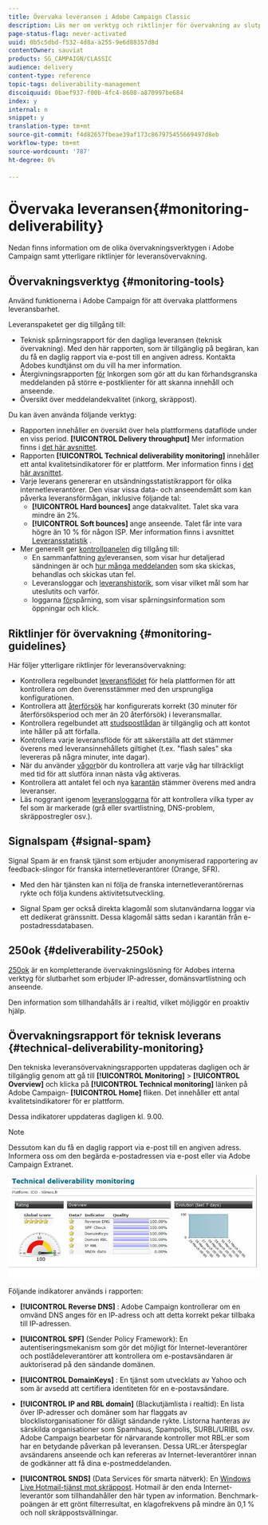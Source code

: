 ```yaml
---
title: Övervaka leveransen i Adobe Campaign Classic
description: Läs mer om verktyg och riktlinjer för övervakning av slutprodukter i Adobe Campaign Classic.
page-status-flag: never-activated
uuid: 0b5c5dbd-f532-4d8a-a255-9e6d88357d8d
contentOwner: sauviat
products: SG_CAMPAIGN/CLASSIC
audience: delivery
content-type: reference
topic-tags: deliverability-management
discoiquuid: 0baef937-f00b-4fc4-8608-a870997be684
index: y
internal: n
snippet: y
translation-type: tm+mt
source-git-commit: f4d82657fbeae39af173c867975455669497d8eb
workflow-type: tm+mt
source-wordcount: '787'
ht-degree: 0%

---
```



# Övervaka leveransen{#monitoring-deliverability}

Nedan finns information om de olika övervakningsverktygen i Adobe Campaign samt ytterligare riktlinjer för leveransövervakning.

## Övervakningsverktyg {#monitoring-tools}

Använd funktionerna i Adobe Campaign för att övervaka plattformens leveransbarhet.

Leveranspaketet ger dig tillgång till:

* Teknisk spårningsrapport för den dagliga leveransen (teknisk övervakning). Med den här rapporten, som är tillgänglig på begäran, kan du få en daglig rapport via e-post till en angiven adress. Kontakta Adobes kundtjänst om du vill ha mer information.
* Återgivningsrapporten [för](../../delivery/using/inbox-rendering.md) Inkorgen som gör att du kan förhandsgranska meddelanden på större e-postklienter för att skanna innehåll och anseende.
* Översikt över meddelandekvalitet (inkorg, skräppost).

Du kan även använda följande verktyg:

* Rapporten innehåller en översikt över hela plattformens dataflöde under en viss period. **[!UICONTROL Delivery throughput]** Mer information finns i [det här avsnittet](../../reporting/using/global-reports.md#delivery-throughput).
* Rapporten **[!UICONTROL Technical deliverability monitoring]** innehåller ett antal kvalitetsindikatorer för er plattform. Mer information finns i [det här avsnittet](#technical-deliverability-monitoring).
* Varje leverans genererar en utsändningsstatistikrapport för olika internetleverantörer. Den visar vissa data- och anseendemått som kan påverka leveransförmågan, inklusive följande tal:
   * **[!UICONTROL Hard bounces]** ange datakvalitet. Talet ska vara mindre än 2%.
   * **[!UICONTROL Soft bounces]** ange anseende. Talet får inte vara högre än 10 % för någon ISP.
   Mer information finns i avsnittet [Leveransstatistik](../../reporting/using/global-reports.md#delivery-statistics) .
* Mer generellt ger [kontrollpanelen](../../delivery/using/monitoring-a-delivery.md#delivery-dashboard) dig tillgång till:
   * En sammanfattning [av](../../delivery/using/monitoring-a-delivery.md#delivery-summary)leveransen, som visar hur detaljerad sändningen är och [hur många meddelanden](../../delivery/using/monitoring-a-delivery.md#number-of-messages-sent) som ska skickas, behandlas och skickas utan fel.
   * Leveransloggar och [leveranshistorik](../../delivery/using/monitoring-a-delivery.md#delivery-logs-and-history), som visar vilket mål som har uteslutits och varför.
   * loggarna [för](../../delivery/using/monitoring-a-delivery.md#tracking-logs)spårning, som visar spårningsinformation som öppningar och klick.

## Riktlinjer för övervakning {#monitoring-guidelines}

Här följer ytterligare riktlinjer för leveransövervakning:

* Kontrollera regelbundet [leveransflödet](../../reporting/using/global-reports.md#delivery-throughput) för hela plattformen för att kontrollera om den överensstämmer med den ursprungliga konfigurationen.
* Kontrollera att [återförsök](../../delivery/using/understanding-delivery-failures.md#retries-after-a-delivery-temporary-failure) har konfigurerats korrekt (30 minuter för återförsöksperiod och mer än 20 återförsök) i leveransmallar.
* Kontrollera regelbundet att [studspostlådan](../../delivery/using/understanding-delivery-failures.md#bounce-mail-management) är tillgänglig och att kontot inte håller på att förfalla.
* Kontrollera varje leveransflöde för att säkerställa att det stämmer överens med leveransinnehållets giltighet (t.ex. &quot;flash sales&quot; ska levereras på några minuter, inte dagar).
* När du använder [vågor](../../delivery/using/steps-sending-the-delivery.md#sending-using-multiple-waves)bör du kontrollera att varje våg har tillräckligt med tid för att slutföra innan nästa våg aktiveras.
* Kontrollera att antalet fel och nya [karantän](../../delivery/using/understanding-quarantine-management.md) stämmer överens med andra leveranser.
* Läs noggrant igenom [leveransloggarna](../../delivery/using/monitoring-a-delivery.md#delivery-logs-and-history) för att kontrollera vilka typer av fel som är markerade (grå eller svartlistning, DNS-problem, skräppostregler osv.).

## Signalspam {#signal-spam}

Signal Spam är en fransk tjänst som erbjuder anonymiserad rapportering av feedback-slingor för franska internetleverantörer (Orange, SFR).

* Med den här tjänsten kan ni följa de franska internetleverantörernas rykte och följa kundens aktivitetsutveckling.

* Signal Spam ger också direkta klagomål som slutanvändarna loggar via ett dedikerat gränssnitt. Dessa klagomål sätts sedan i karantän från e-postadressdatabasen.

## 250ok {#deliverability-250ok}

[250ok](https://250ok.com/) är en kompletterande övervakningslösning för Adobes interna verktyg för slutbarhet som erbjuder IP-adresser, domänsvartlistning och anseende.

Den information som tillhandahålls är i realtid, vilket möjliggör en proaktiv hjälp.

## Övervakningsrapport för teknisk leverans {#technical-deliverability-monitoring}

Den tekniska leveransövervakningsrapporten uppdateras dagligen och är tillgänglig genom att gå till **[!UICONTROL Monitoring]** > **[!UICONTROL Overview]** och klicka på **[!UICONTROL Technical monitoring]** länken på Adobe Campaign- **[!UICONTROL Home]** fliken. Det innehåller ett antal kvalitetsindikatorer för er plattform.

Dessa indikatorer uppdateras dagligen kl. 9.00.

>[!NOTE]
>
>Dessutom kan du få en daglig rapport via e-post till en angiven adress. Informera oss om den begärda e-postadressen via e-post eller via Adobe Campaign Extranet.

![](assets/s_tn_del_monitoring.png)

Följande indikatorer används i rapporten:

* **[!UICONTROL Reverse DNS]** : Adobe Campaign kontrollerar om en omvänd DNS anges för en IP-adress och att detta korrekt pekar tillbaka till IP-adressen.

* **[!UICONTROL SPF]** (Sender Policy Framework): En autentiseringsmekanism som gör det möjligt för Internet-leverantörer och postlådeleverantörer att kontrollera om e-postavsändaren är auktoriserad på den sändande domänen.

* **[!UICONTROL DomainKeys]** : En tjänst som utvecklats av Yahoo och som är avsedd att certifiera identiteten för en e-postavsändare.

* **[!UICONTROL IP and RBL domain]** (Blackutjämlista i realtid): En lista över IP-adresser och domäner som har flaggats av blocklistorganisationer för dåligt sändande rykte. Listorna hanteras av särskilda organisationer som Spamhaus, Spampolis, SURBL/URIBL osv. Adobe Campaign bearbetar för närvarande kontroller mot RBL:er som har en betydande påverkan på leveransen. Dessa URL:er återspeglar avsändarens anseende och kan refereras av Internet-leverantörer innan de godkänner att få dina e-postmeddelanden.

* **[!UICONTROL SNDS]** (Data Services för smarta nätverk): En [Windows Live Hotmail-tjänst mot skräppost](https://sendersupport.olc.protection.outlook.com/snds/FAQ.aspx). Hotmail är den enda Internet-leverantör som tillhandahåller den här typen av information. Benchmark-poängen är ett grönt filterresultat, en klagofrekvens på mindre än 0,1 % och noll skräppostsvällningar.

<!--### Delivery Reports - Broadcast Statistics {#broadcast-statistics}

Each delivery will generate a broadcast statistics report when you open a delivery in the “Deliveries List”, which includes some reputation metrics that may impact your deliverability.-->
